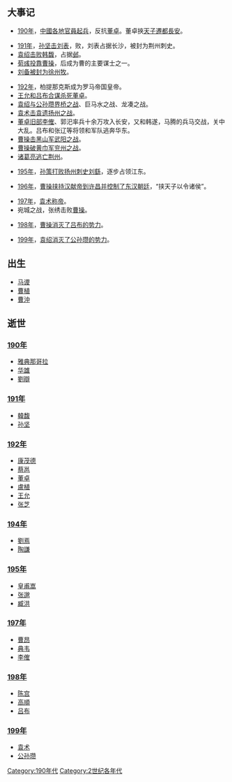 ## 大事记

  - [190年](https://zh.wikipedia.org/wiki/190年 "wikilink")，[中國各地官員起兵](https://zh.wikipedia.org/wiki/中国 "wikilink")，反抗[董卓](../Page/董卓.md "wikilink")。董卓挾[天子遷都](../Page/天子.md "wikilink")[長安](../Page/长安.md "wikilink")。

<!-- end list -->

  - [191年](https://zh.wikipedia.org/wiki/191年 "wikilink")，[孙坚击](../Page/孙坚.md "wikilink")[刘表](../Page/刘表.md "wikilink")，败，刘表占据长沙，被封为荆州刺史。
  - [袁绍击败](../Page/袁绍.md "wikilink")[韩馥](../Page/韓馥.md "wikilink")，占据[邺](https://zh.wikipedia.org/wiki/邺 "wikilink")。
  - [荀彧投靠](../Page/荀彧.md "wikilink")[曹操](../Page/曹操.md "wikilink")，后成为曹的主要谋士之一。
  - [刘备被封为](../Page/刘备.md "wikilink")[徐州牧](https://zh.wikipedia.org/wiki/徐州牧 "wikilink")。

<!-- end list -->

  - [192年](https://zh.wikipedia.org/wiki/192年 "wikilink")，柏提那克斯成为罗马帝国皇帝。
  - [王允和](../Page/王允.md "wikilink")[吕布合谋杀死董卓](../Page/吕布.md "wikilink")。
  - [袁绍与公孙瓒界桥之战](../Page/袁绍.md "wikilink")、巨马水之战、龙凑之战。
  - [袁术击袁遗扬州之战](../Page/袁术.md "wikilink")。
  - [董卓旧部李傕](../Page/董卓.md "wikilink")、郭汜率兵十余万攻入长安，又和韩遂，马腾的兵马交战，关中大乱。吕布和张辽等将领和军队逃奔华东。
  - [曹操击黑山军武阳之战](../Page/曹操.md "wikilink")。
  - [曹操破黄巾军兖州之战](../Page/曹操.md "wikilink")。
  - [诸葛亮逃亡荆州](../Page/诸葛亮.md "wikilink")。

<!-- end list -->

  - [195年](https://zh.wikipedia.org/wiki/195年 "wikilink")，[孙策打败扬州刺史刘繇](../Page/孙策.md "wikilink")，逐步占领江东。

<!-- end list -->

  - [196年](https://zh.wikipedia.org/wiki/196年 "wikilink")，[曹操挟持汉献帝到许昌并控制了东汉朝廷](../Page/曹操.md "wikilink")，“挟天子以令诸侯”。

<!-- end list -->

  - [197年](https://zh.wikipedia.org/wiki/197年 "wikilink")，[袁术称帝](../Page/袁术.md "wikilink")。
  - 宛城之战，张绣击败[曹操](../Page/曹操.md "wikilink")。

<!-- end list -->

  - [198年](https://zh.wikipedia.org/wiki/198年 "wikilink")，[曹操消灭了](../Page/曹操.md "wikilink")[吕布的势力](../Page/吕布.md "wikilink")。

<!-- end list -->

  - [199年](https://zh.wikipedia.org/wiki/199年 "wikilink")，[袁绍消灭了公孙瓒的势力](../Page/袁绍.md "wikilink")。

## 出生

  - [马谡](../Page/马谡.md "wikilink")
  - [曹植](../Page/曹植.md "wikilink")
  - [曹沖](https://zh.wikipedia.org/wiki/曹沖 "wikilink")

## 逝世

### [190年](https://zh.wikipedia.org/wiki/190年 "wikilink")

  - [雅典那哥拉](../Page/雅典那哥拉.md "wikilink")
  - [华雄](../Page/华雄.md "wikilink")
  - [劉辯](../Page/劉辯.md "wikilink")

### [191年](https://zh.wikipedia.org/wiki/191年 "wikilink")

  - [韓馥](../Page/韓馥.md "wikilink")
  - [孙坚](../Page/孙坚.md "wikilink")

### [192年](https://zh.wikipedia.org/wiki/192年 "wikilink")

  - [康茂德](../Page/康茂德.md "wikilink")
  - [蔡邕](../Page/蔡邕.md "wikilink")
  - [董卓](../Page/董卓.md "wikilink")
  - [盧植](../Page/盧植.md "wikilink")
  - [王允](../Page/王允.md "wikilink")
  - [张芝](https://zh.wikipedia.org/wiki/张芝 "wikilink")

### [194年](../Page/194年.md "wikilink")

  - [劉焉](../Page/劉焉_\(益州牧\).md "wikilink")
  - [陶謙](../Page/陶謙.md "wikilink")

### [195年](https://zh.wikipedia.org/wiki/195年 "wikilink")

  - [皇甫嵩](../Page/皇甫嵩.md "wikilink")
  - [张邈](../Page/张邈.md "wikilink")
  - [臧洪](../Page/臧洪.md "wikilink")

### [197年](https://zh.wikipedia.org/wiki/197年 "wikilink")

  - [曹昂](../Page/曹昂.md "wikilink")
  - [典韦](../Page/典韦.md "wikilink")
  - [李傕](../Page/李傕.md "wikilink")

### [198年](https://zh.wikipedia.org/wiki/198年 "wikilink")

  - [陈宫](../Page/陈宫.md "wikilink")
  - [高順](../Page/高順.md "wikilink")
  - [吕布](../Page/吕布.md "wikilink")

### [199年](https://zh.wikipedia.org/wiki/199年 "wikilink")

  - [袁术](../Page/袁术.md "wikilink")
  - [公孙瓒](../Page/公孙瓒.md "wikilink")

[Category:190年代](https://zh.wikipedia.org/wiki/Category:190年代 "wikilink")
[Category:2世纪各年代](https://zh.wikipedia.org/wiki/Category:2世纪各年代 "wikilink")